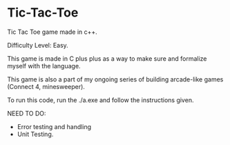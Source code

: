 # Tic-Tac-Toe
Tic Tac Toe game made in c++.

Difficulty Level: Easy.

This game is made in C plus plus as a way to make sure and formalize myself with the language.

This game is also a part of my ongoing series of building arcade-like games (Connect 4, minesweeper).

To run this code, run the ./a.exe and follow the instructions given. 

NEED TO DO:
 - Error testing and handling
 - Unit Testing.

